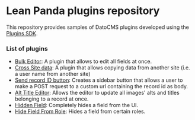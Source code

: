 # Lean Panda plugins repository

This repository provides samples of DatoCMS plugins developed using the [Plugins SDK](http://www.datocms.com/docs/plugins/sdk-reference/).

### List of plugins

* [Bulk Editor](https://github.com/leanpanda-com/datocms-plugins/bulk-editor): A plugin that allows to edit all fields at once.
* [Cross Site data](https://github.com/leanpanda-com/datocms-plugins/cross-site-data): A plugin that allows copying data from another site (i.e. a user name from another site)
* [Send record ID button](https://github.com/leanpanda-com/datocms-plugins/send-record-id): Creates a sidebar button that allows a user to make a POST request to a custom url containing the record id as body.
* [Alt Title Editor](https://github.com/leanpanda-com/datocms-plugins/alt-title-editor): Allows the editor to update all images' alts and titles belonging to a record at once.
* [Hidden Field](https://github.com/leanpanda-com/datocms-plugins/hidden-field): Completely hides a field from the UI.
* [Hide Field From Role](https://github.com/leanpanda-com/datocms-plugins/hide-field-from-role): Hides a field from certain roles.
